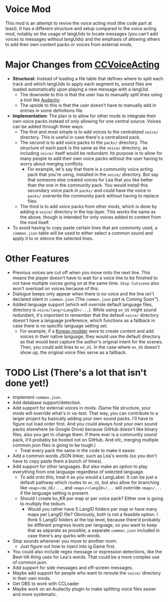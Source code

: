 # Voice Mod
This mod is an attempt to revive the voice acting mod (the code part at least). It has a different structure and setup compared to the voice acting mod, notably on the usage of langUids to locate messages (you can't add voices to messages without langUids) and the emphasis of allowing others to add their own content packs or voices from external mods.

# Major Changes from [CCVoiceActing](https://github.com/CCDirectLink/CCVoiceacting)
- **Structural:** Instead of loading a file table that defines where to split each track and which langUids to apply each segment to, sound files are loaded automatically upon playing a new message with a langUid.
	- The downside to this is that the user has to manually split lines using a tool like [Audacity](https://www.audacityteam.org/).
	- The upside to this is that the user doesn't have to manually add in entries in some definitions file.
- **Implementation:** The plan is to allow for other mods to integrate their own voice packs instead of only allowing for one central source. Voices can be added through three ways:
	- The first and most simple is to add voices to the centralized `voice/` directory. This is useful in case there's a centralized pack.
	- The second is to add voice packs to the `packs/` directory. The structure of each pack is the same as the `voice/` directory, as including `voice/` itself would be redundant. Its purpose is to allow for many people to add their own voice packs without the user having to worry about merging conflicts.
		- For example, let's say that there is a community voice acting pack that you're using, installed in the `voice/` directory. But say that someone else created voices for Lea that you like better than the one in the community pack. You would install this secondary voice pack in `packs/` and could have the voice in `packs/` overwrite the community pack without having to replace files.
	- The third is to add voice packs from other mods, which is done by adding a `voice/` directory in the top layer. This works the same as the above, though is intended for only voices added to content from the mod itself.
- To avoid having to copy paste certain lines that are commonly used, a `common.json` table will be used to either select a common sound and apply it to or silence the selected lines.

# Other Features
- Previous voices are cut off when you move onto the next line. This means the player doesn't have to wait for a voice line to be finished to not have multiple voices going on at the same time. `Skip Cutscene` also won't overload on voices because of this.
- Dialogue beeps only appear when there is no voice and the line isn't declared silent in `common.json` (The `common.json` part is Coming Soon™).
- Added language support (which will override default language files, directory is `voice/lang/<LangID>/...`). While using `en_US` might sound redundant, it's important to remember that the default `voice/` directory doesn't have a language preference, which functions as a fallback in case there is no specific language setting set.
	- For example, if a [Korean modder](https://github.com/2hh8899) were to create content and add voices in their native language, they would use the default directory as that would best capture the author's original intent for the scenes. Then, you could add lines to `en_US`. In the case where `en_US` doesn't show up, the original voice files serve as a fallback.

# TODO List (There's a lot that isn't done yet!)
- Implement `common.json`.
- Add database support/detection.
- Add support for external voices in mods. (Same file structure, your mods will override what's in va-test. That way, you can contribute to a larger project by basically adding your own sound packs. I'll have to figure out load order first. And you could always host your own sound packs elsewhere (ie Google Drive) because GitHub doesn't like binary files, also you get to change them. If there ever is a community sound pack, it'll probably be hosted not on GitHub. And ofc, merging multiple common.json files is going to be tough.)
	- Treat every pack the same in the code to make it easier.
- Add a common words JSON linker, such as Lea's words (so you don't have to copy paste them a bunch of times).
- Add support for other languages. But also make an option to play everything from one language regardless of selected language.
	- To add onto this, treat it as you would a LangLabel. It can be just a default pathway which routes to `en_US`, but also allow for branching like `<map>/de_DE/...`, and `<map>/<langID>/...` will override `<map>/...` if the language setting is present.
	- Should I create ko_KR per map or per voice pack? Either one is going to multiply the tedium.
		- Would you rather have 5 LangID folders per map or have many maps per LangID file? Obviously, both is not a feasible option. I think 5 LangID folders at the top level, because there'd probably be different progress levels per language, so you want to keep that as separate as possible, a separate `common.json` included in case there's any quirks with words.
- Stop sounds whenever you move to another room.
	- Just figure out how to inject into ig.Game first.
- You could also include regex message or expression detections, like the Best-VA thing uses for Lea's words. That could be a more complex use of common.json.
- Add support for side messages and off-screen messages.
- Maybe add support for people who want to reroute the `voice/` directory in their own mods.
- Get OBS to work with CCLoader
- Maybe work on an Audacity plugin to make splitting voice files easier and more systematic.